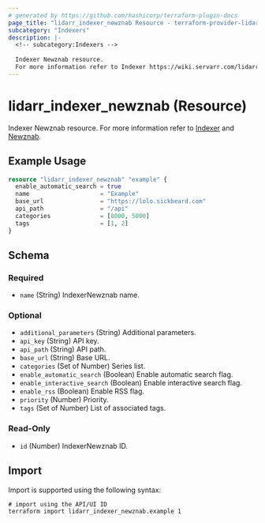 ```yaml
---
# generated by https://github.com/hashicorp/terraform-plugin-docs
page_title: "lidarr_indexer_newznab Resource - terraform-provider-lidarr"
subcategory: "Indexers"
description: |-
  <!-- subcategory:Indexers -->
  
  Indexer Newznab resource.
  For more information refer to Indexer https://wiki.servarr.com/lidarr/settings#indexers and Newznab https://wiki.servarr.com/lidarr/supported#newznab.
---
```


# lidarr_indexer_newznab (Resource)

<!-- subcategory:Indexers -->
Indexer Newznab resource.
For more information refer to [Indexer](https://wiki.servarr.com/lidarr/settings#indexers) and [Newznab](https://wiki.servarr.com/lidarr/supported#newznab).

## Example Usage

```terraform
resource "lidarr_indexer_newznab" "example" {
  enable_automatic_search = true
  name                    = "Example"
  base_url                = "https://lolo.sickbeard.com"
  api_path                = "/api"
  categories              = [8000, 5000]
  tags                    = [1, 2]
}
```

<!-- schema generated by tfplugindocs -->
## Schema

### Required

- `name` (String) IndexerNewznab name.

### Optional

- `additional_parameters` (String) Additional parameters.
- `api_key` (String) API key.
- `api_path` (String) API path.
- `base_url` (String) Base URL.
- `categories` (Set of Number) Series list.
- `enable_automatic_search` (Boolean) Enable automatic search flag.
- `enable_interactive_search` (Boolean) Enable interactive search flag.
- `enable_rss` (Boolean) Enable RSS flag.
- `priority` (Number) Priority.
- `tags` (Set of Number) List of associated tags.

### Read-Only

- `id` (Number) IndexerNewznab ID.

## Import

Import is supported using the following syntax:

```shell
# import using the API/UI ID
terraform import lidarr_indexer_newznab.example 1
```
